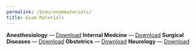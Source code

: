 ```yaml
---
permalink: /bsmu/exammaterials/
title: Exam Materials
---
```


**Anesthesiology**		— <a href="/assets/exampdf/anesthi.pdf" download="mydownload">Download</a>
**Internal Medcine**	— <a href="/assets/exampdf/id.pdf" download="mydownload">Download</a>
**Surgical Diseases**	— <a href="/assets/exampdf/surgical.pdf" download="mydownload">Download</a>
**Obstetrics**			— <a href="/assets/exampdf/obsgyne.pdf" download="mydownload">Download</a>
**Neurology**			— <a href="/assets/exampdf/neuro.pdf" download="mydownload">Download</a>